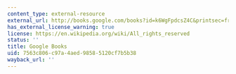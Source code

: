 ```yaml
---
content_type: external-resource
external_url: http://books.google.com/books?id=k6WgFpdcsZ4C&printsec=frontcover#v=onepage&q&f=false
has_external_license_warning: true
license: https://en.wikipedia.org/wiki/All_rights_reserved
status: ''
title: Google Books
uid: 7563c806-c97a-4aed-9858-5120cf7b5b38
wayback_url: ''
---
```


